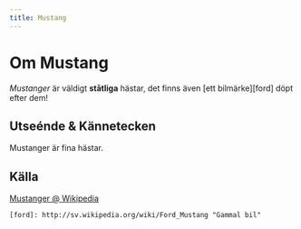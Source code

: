 ```yaml
---
title: Mustang
---
```

Om Mustang
==========
*Mustanger* är väldigt __ståtliga__ hästar, det finns även [ett bilmärke][ford] döpt efter dem!

Utseénde & Kännetecken
----------------------
Mustanger är fina hästar.

Källa
-----
[Mustanger @ Wikipedia](http://sv.wikipedia.org/wiki/Mustang "Vildhästar")






	[ford]: http://sv.wikipedia.org/wiki/Ford_Mustang "Gammal bil"